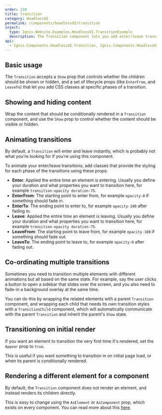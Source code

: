 ```yaml
---
order: 210
title: Transition
category: HeadlessUI
permalink: /components/headlessUI/transition
inject:
  type: Ignis.Website.Examples.HeadlessUI.TransitionExample
  description: The Transition component lets you add enter/leave transitions to conditionally rendered elements, using CSS classes to control the actual transition styles in the different stages of the transition.
api:
  - Ignis.Components.HeadlessUI.Transition, Ignis.Components.HeadlessUI
---
```


## Basic usage

The `Transition` accepts a `Show` prop that controls whether the children should be shown or hidden, and a set of
lifecycle props (like `EnterFrom`, and `LeaveTo`) that let you add CSS classes at specific phases of a transition.

## Showing and hiding content

Wrap the content that should be conditionally rendered in a `Transition` component, and use the `Show` prop to control
whether the content should be visible or hidden.

## Animating transitions

By default, a `Transition` will enter and leave instantly, which is probably not what you're looking for if you're using
this component.

To animate your enter/leave transitions, add classes that provide the styling for each phase of the transitions using
these props:

- **Enter**: Applied the entire time an element is entering. Usually you define your duration and what properties you
  want to transition here, for example `transition-opacity duration-75`.
- **EnterFrom**: The starting point to enter from, for example `opacity-0` if something should fade in.
- **EnterTo**: The ending point to enter to, for example `opacity-100` after fading in.
- **Leave**: Applied the entire time an element is leaving. Usually you define your duration and what properties you
  want to transition here, for example `transition-opacity duration-75`.
- **LeaveFrom**: The starting point to leave from, for example `opacity-100` if something should fade out.
- **LeaveTo**: The ending point to leave to, for example `opacity-0` after fading out.

## Co-ordinating multiple transitions

Sometimes you need to transition multiple elements with different animations but all based on the same state. For
example, say the user clicks a button to open a sidebar that slides over the screen, and you also need to fade-in a
background overlay at the same time.

You can do this by wrapping the related elements with a parent `Transition` component, and wrapping each child that
needs its own transition styles with a `TransitionChild` component, which will automatically communicate with the parent
`Transition` and inherit the parent's `Show` state.

## Transitioning on initial render

If you want an element to transition the very first time it's rendered, set the `Appear` prop to `true`.

This is useful if you want something to transition in on initial page load, or when its parent is conditionally
rendered.

## Rendering a different element for a component

By default, the `Transition` component does not render an element, and instead renders its children directly.

This is easy to change using the `AsElement` or `AsComponent` prop, which exists on every component.
You can read more about this [here](/docs/components/dynamic).

